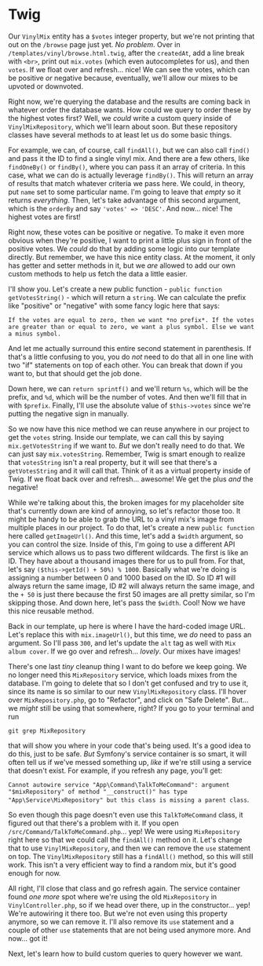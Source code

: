 # Twig

Our `VinylMix` entity has a `$votes` integer property, but we're not printing that out on the `/browse` page just yet. *No problem*. Over in `/templates/vinyl/browse.html.twig`, after the `createdAt`, add a line break with `<br>`, print out `mix.votes` (which even autocompletes for us), and then `votes`. If we float over and refresh... nice! We can see the votes, which can be positive *or* negative because, eventually, we'll allow our mixes to be upvoted or downvoted.

Right now, we're querying the database and the results are coming back in whatever order the database wants. How could we query to order these by the highest votes first? Well, we *could* write a custom query inside of `VinylMixRepository`, which we'll learn about soon. But these repository classes have several methods to at least let us do some basic things.

For example, we can, of course, call `findAll()`, but we can also call `find()` and pass it the ID to find a single vinyl mix. And there are a few others, like `findOneBy()` or `findBy()`, where you can pass it an array of criteria. In this case, what we can do is actually leverage `findBy()`. This will return an array of results that match whatever criteria we pass here. We could, in theory, put `name` set to some particular name. I'm going to leave that *empty* so it returns *everything*. Then, let's take advantage of this second argument, which is the `orderBy` and say `'votes' => 'DESC'`. And now... nice! The highest votes are first!

Right now, these votes can be positive or negative. To make it even more obvious when they're positive, I want to print a little plus sign in front of the positive votes. We *could* do that by adding some logic into our template directly. But remember, we have this nice entity class. At the moment, it only has getter and setter methods in it, but we *are* allowed to add our own custom methods to help us fetch the data a little easier.

I'll show you. Let's create a new public function - `public function getVotesString()` - which will return a `string`. We can calculate the prefix like "positive" or "negative" with some fancy logic here that says:

`If the votes are equal to zero, then we want
*no prefix*. If the votes are greater than or
equal to zero, we want a plus symbol.
Else we want a minus symbol.`

And let me actually surround this entire second statement in parenthesis. If that's a little confusing to you, you do *not* need to do that all in one line with two "if" statements on top of each other. You can break that down if you want to, but that should get the job done.

Down here, we can `return sprintf()` and we'll return `%s`, which will be the prefix, and `%d`, which will be the number of votes. And then we'll fill that in with `$prefix`. Finally, I'll use the absolute value of `$this->votes` since we're putting the negative sign in manually.

So we now have this nice method we can reuse anywhere in our project to get the `votes` string. Inside our template, we can call this by saying `mix.getVotesString` if we want to. *But* we don't really need to do that. We can just say `mix.votesString`. Remember, Twig is smart enough to realize that `votesString` isn't a real property, but it will see that there's a `getVotesString` and it will call that. Think of it as a virtual property inside of Twig. If we float back over and refresh... awesome! We get the plus *and* the negative!

While we're talking about this, the broken images for my placeholder site that's currently down are kind of annoying, so let's refactor those too. It might be handy to be able to grab the URL to a vinyl mix's image from multiple places in our project. To do that, let's create a new `public function` here called `getImageUrl()`. And this time, let's add a `$width` argument, so you can control the size. Inside of this, I'm going to use a different API service which allows us to pass two different wildcards. The first is like an ID. They have about a thousand images there for us to pull from. For that, let's say `($this->getId() + 50%) % 1000`. Basically what we're doing is assigning a number between 0 and 1000 based on the ID. So ID #1 will always return the same image, ID #2 will always return the same image, and the `+ 50` is just there because the first 50 images are all pretty similar, so I'm skipping those. And down here, let's pass the `$width`. Cool! Now we have this nice reusable method.

Back in our template, up here is where I have the hard-coded image URL. Let's replace this with `mix.imageUrl()`, but this time, we *do* need to pass an argument. So I'll pass `300`, and let's update the `alt` tag as well with `Mix album cover`. If we go over and refresh... *lovely*. Our mixes have images!

There's one last *tiny* cleanup thing I want to do before we keep going. We no longer need this `MixRepository` service, which loads mixes from the database. I'm going to delete that so I don't get confused and try to use it, since its name is so similar to our new `VinylMixRepository` class. I'll hover over `MixRepository.php`, go to "Refactor", and click on "Safe Delete". But... we *might* still be using that somewhere, right? If you go to your terminal and run

```terminal
git grep MixRepository
```

that will show you where in your code that's being used. It's a good idea to do this, just to be safe. *But* Symfony's service container is so smart, it will often tell us if we've messed something up, *like* if we're still using a service that doesn't exist. For example, if you refresh any page, you'll get:

`Cannot autowire service
"App\Command\TalkToMeCommand": argument
"$mixRepository" of method "__construct()" has
type "App\Service\MixRepository" but this class
is missing a parent class`.

So even though this page doesn't even use this `TalkToMeCommand` class, it figured out that there's a problem with it. If you open `/src/Command/TalkToMeCommand.php`... yep! We were using `MixRepository` right here so that we could call the `findAll()` method on it. Let's change that to use `VinylMixRepository`, and then we can remove the `use` statement on top. The `VinylMixRepository` still has a `findAll()` method, so this will still work. This isn't a very efficient way to find a random mix, but it's good enough for now.

All right, I'll close that class and go refresh again. The service container found *one more* spot where we're using the old `MixRepository` in `VinylController.php`, so if we head over there, up in the constructor... yep! We're autowiring it there too. But we're not even using this property anymore, so we can remove it. I'll also remove its `use` statement and a couple of other `use` statements that are not being used anymore more. And now... got it!

Next, let's learn how to build custom queries to query however we want.
